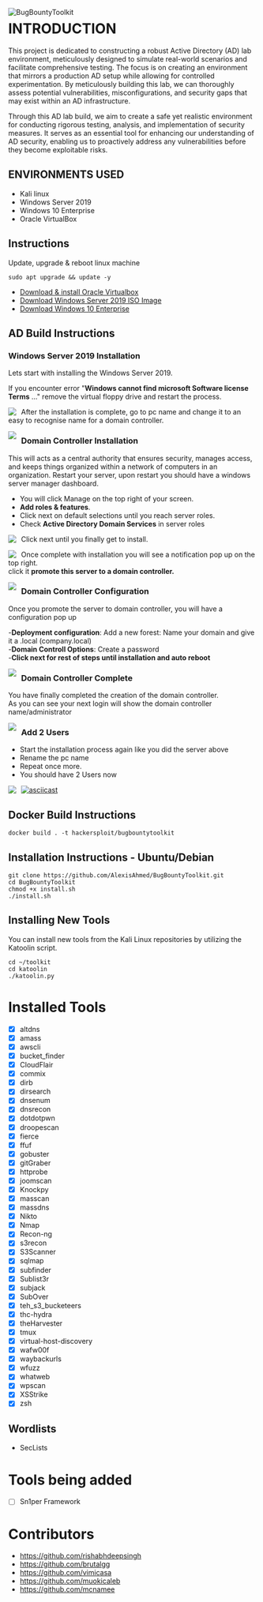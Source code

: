 <img src="https://imgur.com/Q7fBbju.png"
     alt="BugBountyToolkit"
     style="float: left; margin-right: 10px;" />

# INTRODUCTION
This project is dedicated to constructing a robust Active Directory (AD) lab environment, meticulously designed to simulate real-world scenarios and facilitate comprehensive testing. The focus is on creating an environment that mirrors a production AD setup while allowing for controlled experimentation. By meticulously building this lab, we can thoroughly assess potential vulnerabilities, misconfigurations, and security gaps that may exist within an AD infrastructure.<br/>

Through this AD lab build, we aim to create a safe yet realistic environment for conducting rigorous testing, analysis, and implementation of security measures. It serves as an essential tool for enhancing our understanding of AD security, enabling us to proactively address any vulnerabilities before they become exploitable risks.
<br />

## ENVIRONMENTS USED
- Kali linux</b> 
- Windows Server 2019</b>
- Windows 10 Enterprise</b> 
- Oracle VirtualBox</b>

## Instructions
Update, upgrade & reboot linux machine

```
sudo apt upgrade && update -y
```
- [Download & install Oracle Virtualbox](https://www.geeksforgeeks.org/how-to-install-virtual-box-in-kali-linux/)
- [Download Windows Server 2019 ISO Image](https://www.microsoft.com/en-us/evalcenter/download-windows-server-2019)</b>
- [Download Windows 10 Enterprise](https://www.microsoft.com/en-us/evalcenter/download-windows-10-enterprise)</b>

## AD Build Instructions
### Windows Server 2019 Installation

Lets start with installing the Windows Server 2019. 

If you encounter error "**Windows cannot find microsoft Software license Terms** ..."  remove the virtual floppy drive and restart the process. 

<img src="https://imgur.com/bRChFmg.png"
     style="float: left; margin-right: 10px;" />

After the installation is complete, go to pc name and change it to an easy to recognise name for a domain controller. 

<img src="https://imgur.com/vo0A2sw.png"
     style="float: left; margin-right: 10px;" />


### Domain Controller Installation
This will acts as a central authority that ensures security, manages access, and keeps things organized within a network of computers in an organization. 
Restart your server, upon restart you should have a windows server manager dashboard. 
- You will click Manage on the top right of your screen.
- **Add roles & features**.
- Click next on default selections until you reach server roles. 
- Check **Active Directory Domain Services** in server roles

<img src="https://imgur.com/CsIJ3In.png"
     style="float: left; margin-right: 10px;" />
     
Click next until you finally get to install. 

<img src="https://imgur.com/C6KMbCQ.png"
     style="float: left;margin-right: 10px;" />


Once complete with installation you will see a notification pop up on the top right. <br />
click it **promote this server to a domain controller.**

<img src="https://imgur.com/7Ww45EH.png"
     style="float: left;margin-right: 10px;" />

### Domain Controller Configuration
Once you promote the server to domain controller, you will have a configuration pop up

-**Deployment configuration**: Add a new forest: Name your domain and give it a .local (company.local)<br />
-**Domain Controll Options**: Create a password<br />
-**Click next for rest of steps until installation and auto reboot**

<img src="https://imgur.com/xhxf7q3.png"
     style="float: left; margin-right: 10px;" />
     
### Domain Controller Complete
You have finally completed the creation of the domain controller.<br />
As you can see your next login will show the domain controller name/administrator

<img src="https://imgur.com/6thQNjT.png"
     style="float: left; margin-right: 10px;" />


### Add 2 Users
- Start the installation process again like you did the server above<br />
- Rename the pc name<br />
- Repeat once more. <br />
- You should have 2 Users now<br />

<img src="https://imgur.com/6thQNjT.png"
     style="float: left; margin-right: 10px;" />




[![asciicast](https://asciinema.org/a/sMorBlA5yzTIwfdiWzdRR3yEh.svg)](https://asciinema.org/a/sMorBlA5yzTIwfdiWzdRR3yEh)

## Docker Build Instructions
```
docker build . -t hackersploit/bugbountytoolkit
```

## Installation Instructions - Ubuntu/Debian
```
git clone https://github.com/AlexisAhmed/BugBountyToolkit.git
cd BugBountyToolkit
chmod +x install.sh
./install.sh
```
## Installing New Tools
You can install new tools from the Kali Linux repositories by utilizing the Katoolin script.
```
cd ~/toolkit
cd katoolin
./katoolin.py
```
# Installed Tools
- [x] altdns
- [x] amass
- [x] awscli
- [x] bucket_finder
- [x] CloudFlair
- [x] commix
- [x] dirb
- [x] dirsearch
- [x] dnsenum
- [x] dnsrecon
- [x] dotdotpwn
- [x] droopescan
- [x] fierce
- [x] ffuf
- [x] gobuster
- [x] gitGraber
- [x] httprobe
- [x] joomscan
- [x] Knockpy
- [x] masscan
- [x] massdns
- [x] Nikto
- [x] Nmap
- [x] Recon-ng
- [x] s3recon
- [x] S3Scanner
- [x] sqlmap
- [x] subfinder
- [x] Sublist3r
- [x] subjack
- [x] SubOver
- [x] teh_s3_bucketeers
- [x] thc-hydra
- [x] theHarvester
- [x] tmux
- [x] virtual-host-discovery
- [x] wafw00f
- [x] waybackurls
- [x] wfuzz
- [x] whatweb
- [x] wpscan
- [x] XSStrike
- [x] zsh

## Wordlists
- SecLists 

# Tools being added
- [ ] Sn1per Framework

# Contributors
- https://github.com/rishabhdeepsingh
- https://github.com/brutalgg 
- https://github.com/vimicasa
- https://github.com/muokicaleb
- https://github.com/mcnamee
